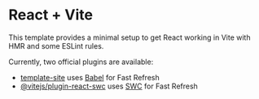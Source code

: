 # React + Vite

This template provides a minimal setup to get React working in Vite with HMR and some ESLint rules.

Currently, two official plugins are available:

- [template-site](https://github.com/vitejs/vite-plugin-react/blob/main/packages/plugin-react/README.md) uses [Babel](https://babeljs.io/) for Fast Refresh
- [@vitejs/plugin-react-swc](https://github.com/vitejs/vite-plugin-react-swc) uses [SWC](https://swc.rs/) for Fast Refresh

